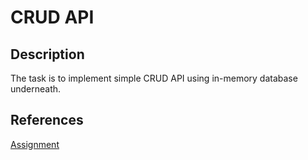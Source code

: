 # CRUD API

## Description

The task is to implement simple CRUD API using in-memory database underneath.

## References

[Assignment](https://github.com/AlreadyBored/nodejs-assignments/blob/990f2b5b05afbdb3578d030f140f068fa8f122d0/assignments/crud-api/assignment.md)
